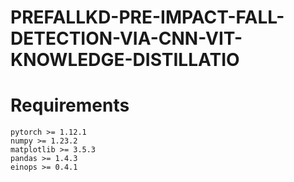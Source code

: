 # PREFALLKD-PRE-IMPACT-FALL-DETECTION-VIA-CNN-VIT-KNOWLEDGE-DISTILLATIO
# Requirements
```
pytorch >= 1.12.1
numpy >= 1.23.2
matplotlib >= 3.5.3
pandas >= 1.4.3
einops >= 0.4.1
``` 
